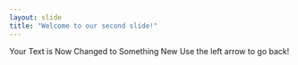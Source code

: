 ```yaml
---
layout: slide
title: "Welcome to our second slide!"
---
```

Your Text is Now Changed to Something New
Use the left arrow to go back!
